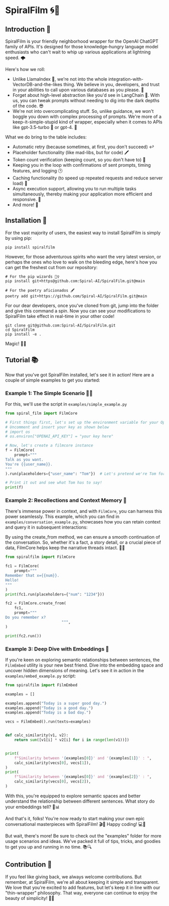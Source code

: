 # SpiralFilm 🌀🎥
## Introduction 🚀
SpiralFilm is your friendly neighborhood wrapper for the OpenAI ChatGPT family of APIs. It's designed for those knowledge-hungry language model enthusiasts who can't wait to whip up various applications at lightning speed. 🌩️

Here's how we roll:

- Unlike LlamaIndex 🦙, we're not into the whole integration-with-VectorDB-and-the-likes thing. We believe in you, developers, and trust in your abilities to call upon various databases as you please. 💪
- Forget about high-level abstraction like you'd see in LangChain 🔗. With us, you can tweak prompts without needing to dig into the dark depths of the code. 😎
- We're not into overcomplicating stuff. So, unlike guidance, we won't boggle you down with complex processing of prompts. We're more of a keep-it-simple-stupid kind of wrapper, especially when it comes to APIs like gpt-3.5-turbo 🚀 or gpt-4. 🤖

What we do bring to the table includes:

- Automatic retry (because sometimes, at first, you don't succeed) ↩️
- Placeholder functionality (like mad-libs, but for code) 🖍️
- Token count verification (keeping count, so you don't have to) 🔢
- Keeping you in the loop with confirmations of sent prompts, timing features, and logging 🕒
- Caching functionality (to speed up repeated requests and reduce server load) 🚀
- Async execution support, allowing you to run multiple tasks simultaneously, thereby making your application more efficient and responsive. 👾
- And more! 🎉

## Installation 🔧

For the vast majority of users, the easiest way to install SpiralFilm is simply by using pip:
```
pip install spiralfilm
```

However, for those adventurous spirits who want the very latest version, or perhaps the ones who love to walk on the bleeding edge, here's how you can get the freshest cut from our repository:

```
# For the pip wizards 🧙‍♀️
pip install git+https@github.com:Spiral-AI/SpiralFilm.git@main

# For the poetry aficionados 🖋️
poetry add git+https://github.com/Spiral-AI/SpiralFilm.git@main
```

For our dear developers, once you've cloned from git, jump into the folder and give this command a spin. Now you can see your modifications to SpiralFilm take effect in real-time in your other code! 

```
git clone git@github.com:Spiral-AI/SpiralFilm.git
cd SpiralFilm
pip install -e .
```
Magic! 🎩✨

## Tutorial 📚

Now that you've got SpiralFilm installed, let's see it in action! Here are a couple of simple examples to get you started:

### Example 1: The Simple Scenario 🏄‍♀️
For this, we'll use the script in `examples/simple_example.py`

```python
from spiral_film import FilmCore

# First things first, let's set up the environment variable for your OpenAI API key
# Uncomment and insert your key as shown below
# import os
# os.environ["OPENAI_API_KEY"] = "your key here"

# Now, let's create a filmcore instance
f = FilmCore(
    prompt="""
Talk as you want.
You're {{user_name}}.
"""
).run(placeholders={"user_name": "Tom"})  # Let's pretend we're Tom for this one

# Print it out and see what Tom has to say!
print(f)
```


### Example 2: Recollections and Context Memory 🧠
There's immense power in context, and with `FilmCore`, you can harness this power seamlessly. This example, which you can find in `examples/conversation_example.py`, showcases how you can retain context and query it in subsequent interactions:


By using the create_from method, we can ensure a smooth continuation of the conversation. So, whether it's a fact, a story detail, or a crucial piece of data, FilmCore helps keep the narrative threads intact. 🧵📖
```python
from spiralfilm import FilmCore

fc1 = FilmCore(
    prompt="""
Remember that x={{num}}.
Hello!
"""
)
print(fc1.run(placeholders={"num": "1234"}))

fc2 = FilmCore.create_from(
    fc1,
    prompt="""
Do you remember x?
                         """,
)

print(fc2.run())

```


### Example 3: Deep Dive with Embeddings 🌊
If you're keen on exploring semantic relationships between sentences, the `FilmEmbed` utility is your new best friend. Dive into the embedding space and uncover hidden dimensions of meaning. Let's see it in action in the `examples/embed_example.py` script:
```python
from spiralfilm import FilmEmbed

examples = []

examples.append("Today is a super good day.")
examples.append("Today is a good day.")
examples.append("Today is a bad day.")

vecs = FilmEmbed().run(texts=examples)


def calc_similarity(v1, v2):
    return sum([v1[i] * v2[i] for i in range(len(v1))])


print(
    f"Similarity between '{examples[0]}' and '{examples[1]}' : ",
    calc_similarity(vecs[0], vecs[1]),
)
print(
    f"Similarity between '{examples[0]}' and '{examples[2]}' : ",
    calc_similarity(vecs[0], vecs[2]),
)

```

With this, you're equipped to explore semantic spaces and better understand the relationship between different sentences. What story do your embeddings tell? 🧐📊

And that's it, folks! You're now ready to start making your own epic conversational masterpieces with SpiralFilm! 🎬🍿 Happy coding! 💻🚀

But wait, there's more! Be sure to check out the "examples" folder for more usage scenarios and ideas. We've packed it full of tips, tricks, and goodies to get you up and running in no time. 📚🔍

## Contribution 🤝

If you feel like giving back, we always welcome contributions. But remember, at SpiralFilm, we're all about keeping it simple and transparent. We love that you're excited to add features, but let's keep it in line with our "thin-wrapper" philosophy. That way, everyone can continue to enjoy the beauty of simplicity! 💖🌐
